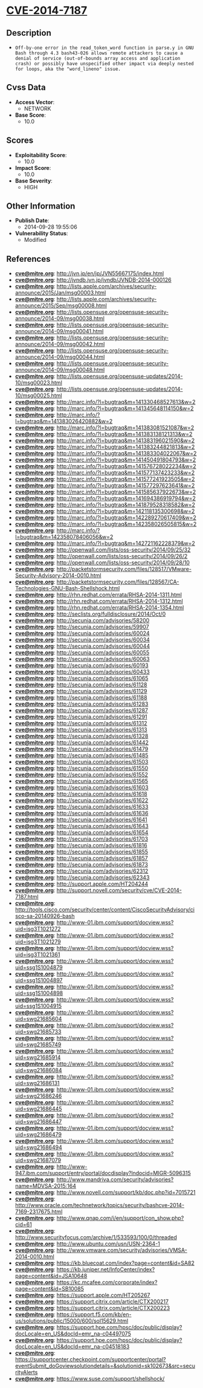 
# [CVE-2014-7187](https://cve.mitre.org/cgi-bin/cvename.cgi?name=CVE-2014-7187)

## Description

- `Off-by-one error in the read_token_word function in parse.y in GNU Bash through 4.3 bash43-026 allows remote attackers to cause a denial of service (out-of-bounds array access and application crash) or possibly have unspecified other impact via deeply nested for loops, aka the "word_lineno" issue.`

## Cvss Data

- **Access Vector**:
  - NETWORK
- **Base Score**:
  - 10.0

## Scores

- **Exploitability Score**:
  - 10.0
- **Impact Score**:
  - 10.0
- **Base Severity**:
  - HIGH

## Other Information

- **Publish Date**:
  - 2014-09-28 19:55:06
- **Vulnerability Status**:
  - Modified

## References

- **cve@mitre.org**: http://jvn.jp/en/jp/JVN55667175/index.html
- **cve@mitre.org**: http://jvndb.jvn.jp/jvndb/JVNDB-2014-000126
- **cve@mitre.org**: http://lists.apple.com/archives/security-announce/2015/Jan/msg00003.html
- **cve@mitre.org**: http://lists.apple.com/archives/security-announce/2015/Sep/msg00008.html
- **cve@mitre.org**: http://lists.opensuse.org/opensuse-security-announce/2014-09/msg00038.html
- **cve@mitre.org**: http://lists.opensuse.org/opensuse-security-announce/2014-09/msg00041.html
- **cve@mitre.org**: http://lists.opensuse.org/opensuse-security-announce/2014-09/msg00042.html
- **cve@mitre.org**: http://lists.opensuse.org/opensuse-security-announce/2014-09/msg00044.html
- **cve@mitre.org**: http://lists.opensuse.org/opensuse-security-announce/2014-09/msg00048.html
- **cve@mitre.org**: http://lists.opensuse.org/opensuse-updates/2014-10/msg00023.html
- **cve@mitre.org**: http://lists.opensuse.org/opensuse-updates/2014-10/msg00025.html
- **cve@mitre.org**: http://marc.info/?l=bugtraq&m=141330468527613&w=2
- **cve@mitre.org**: http://marc.info/?l=bugtraq&m=141345648114150&w=2
- **cve@mitre.org**: http://marc.info/?l=bugtraq&m=141383026420882&w=2
- **cve@mitre.org**: http://marc.info/?l=bugtraq&m=141383081521087&w=2
- **cve@mitre.org**: http://marc.info/?l=bugtraq&m=141383138121313&w=2
- **cve@mitre.org**: http://marc.info/?l=bugtraq&m=141383196021590&w=2
- **cve@mitre.org**: http://marc.info/?l=bugtraq&m=141383244821813&w=2
- **cve@mitre.org**: http://marc.info/?l=bugtraq&m=141383304022067&w=2
- **cve@mitre.org**: http://marc.info/?l=bugtraq&m=141450491804793&w=2
- **cve@mitre.org**: http://marc.info/?l=bugtraq&m=141576728022234&w=2
- **cve@mitre.org**: http://marc.info/?l=bugtraq&m=141577137423233&w=2
- **cve@mitre.org**: http://marc.info/?l=bugtraq&m=141577241923505&w=2
- **cve@mitre.org**: http://marc.info/?l=bugtraq&m=141577297623641&w=2
- **cve@mitre.org**: http://marc.info/?l=bugtraq&m=141585637922673&w=2
- **cve@mitre.org**: http://marc.info/?l=bugtraq&m=141694386919794&w=2
- **cve@mitre.org**: http://marc.info/?l=bugtraq&m=141879528318582&w=2
- **cve@mitre.org**: http://marc.info/?l=bugtraq&m=142118135300698&w=2
- **cve@mitre.org**: http://marc.info/?l=bugtraq&m=142289270617409&w=2
- **cve@mitre.org**: http://marc.info/?l=bugtraq&m=142358026505815&w=2
- **cve@mitre.org**: http://marc.info/?l=bugtraq&m=142358078406056&w=2
- **cve@mitre.org**: http://marc.info/?l=bugtraq&m=142721162228379&w=2
- **cve@mitre.org**: http://openwall.com/lists/oss-security/2014/09/25/32
- **cve@mitre.org**: http://openwall.com/lists/oss-security/2014/09/26/2
- **cve@mitre.org**: http://openwall.com/lists/oss-security/2014/09/28/10
- **cve@mitre.org**: http://packetstormsecurity.com/files/128517/VMware-Security-Advisory-2014-0010.html
- **cve@mitre.org**: http://packetstormsecurity.com/files/128567/CA-Technologies-GNU-Bash-Shellshock.html
- **cve@mitre.org**: http://rhn.redhat.com/errata/RHSA-2014-1311.html
- **cve@mitre.org**: http://rhn.redhat.com/errata/RHSA-2014-1312.html
- **cve@mitre.org**: http://rhn.redhat.com/errata/RHSA-2014-1354.html
- **cve@mitre.org**: http://seclists.org/fulldisclosure/2014/Oct/0
- **cve@mitre.org**: http://secunia.com/advisories/58200
- **cve@mitre.org**: http://secunia.com/advisories/59907
- **cve@mitre.org**: http://secunia.com/advisories/60024
- **cve@mitre.org**: http://secunia.com/advisories/60034
- **cve@mitre.org**: http://secunia.com/advisories/60044
- **cve@mitre.org**: http://secunia.com/advisories/60055
- **cve@mitre.org**: http://secunia.com/advisories/60063
- **cve@mitre.org**: http://secunia.com/advisories/60193
- **cve@mitre.org**: http://secunia.com/advisories/60433
- **cve@mitre.org**: http://secunia.com/advisories/61065
- **cve@mitre.org**: http://secunia.com/advisories/61128
- **cve@mitre.org**: http://secunia.com/advisories/61129
- **cve@mitre.org**: http://secunia.com/advisories/61188
- **cve@mitre.org**: http://secunia.com/advisories/61283
- **cve@mitre.org**: http://secunia.com/advisories/61287
- **cve@mitre.org**: http://secunia.com/advisories/61291
- **cve@mitre.org**: http://secunia.com/advisories/61312
- **cve@mitre.org**: http://secunia.com/advisories/61313
- **cve@mitre.org**: http://secunia.com/advisories/61328
- **cve@mitre.org**: http://secunia.com/advisories/61442
- **cve@mitre.org**: http://secunia.com/advisories/61479
- **cve@mitre.org**: http://secunia.com/advisories/61485
- **cve@mitre.org**: http://secunia.com/advisories/61503
- **cve@mitre.org**: http://secunia.com/advisories/61550
- **cve@mitre.org**: http://secunia.com/advisories/61552
- **cve@mitre.org**: http://secunia.com/advisories/61565
- **cve@mitre.org**: http://secunia.com/advisories/61603
- **cve@mitre.org**: http://secunia.com/advisories/61618
- **cve@mitre.org**: http://secunia.com/advisories/61622
- **cve@mitre.org**: http://secunia.com/advisories/61633
- **cve@mitre.org**: http://secunia.com/advisories/61636
- **cve@mitre.org**: http://secunia.com/advisories/61641
- **cve@mitre.org**: http://secunia.com/advisories/61643
- **cve@mitre.org**: http://secunia.com/advisories/61654
- **cve@mitre.org**: http://secunia.com/advisories/61703
- **cve@mitre.org**: http://secunia.com/advisories/61816
- **cve@mitre.org**: http://secunia.com/advisories/61855
- **cve@mitre.org**: http://secunia.com/advisories/61857
- **cve@mitre.org**: http://secunia.com/advisories/61873
- **cve@mitre.org**: http://secunia.com/advisories/62312
- **cve@mitre.org**: http://secunia.com/advisories/62343
- **cve@mitre.org**: http://support.apple.com/HT204244
- **cve@mitre.org**: http://support.novell.com/security/cve/CVE-2014-7187.html
- **cve@mitre.org**: http://tools.cisco.com/security/center/content/CiscoSecurityAdvisory/cisco-sa-20140926-bash
- **cve@mitre.org**: http://www-01.ibm.com/support/docview.wss?uid=isg3T1021272
- **cve@mitre.org**: http://www-01.ibm.com/support/docview.wss?uid=isg3T1021279
- **cve@mitre.org**: http://www-01.ibm.com/support/docview.wss?uid=isg3T1021361
- **cve@mitre.org**: http://www-01.ibm.com/support/docview.wss?uid=ssg1S1004879
- **cve@mitre.org**: http://www-01.ibm.com/support/docview.wss?uid=ssg1S1004897
- **cve@mitre.org**: http://www-01.ibm.com/support/docview.wss?uid=ssg1S1004898
- **cve@mitre.org**: http://www-01.ibm.com/support/docview.wss?uid=ssg1S1004915
- **cve@mitre.org**: http://www-01.ibm.com/support/docview.wss?uid=swg21685604
- **cve@mitre.org**: http://www-01.ibm.com/support/docview.wss?uid=swg21685733
- **cve@mitre.org**: http://www-01.ibm.com/support/docview.wss?uid=swg21685749
- **cve@mitre.org**: http://www-01.ibm.com/support/docview.wss?uid=swg21685914
- **cve@mitre.org**: http://www-01.ibm.com/support/docview.wss?uid=swg21686084
- **cve@mitre.org**: http://www-01.ibm.com/support/docview.wss?uid=swg21686131
- **cve@mitre.org**: http://www-01.ibm.com/support/docview.wss?uid=swg21686246
- **cve@mitre.org**: http://www-01.ibm.com/support/docview.wss?uid=swg21686445
- **cve@mitre.org**: http://www-01.ibm.com/support/docview.wss?uid=swg21686447
- **cve@mitre.org**: http://www-01.ibm.com/support/docview.wss?uid=swg21686479
- **cve@mitre.org**: http://www-01.ibm.com/support/docview.wss?uid=swg21686494
- **cve@mitre.org**: http://www-01.ibm.com/support/docview.wss?uid=swg21687079
- **cve@mitre.org**: http://www-947.ibm.com/support/entry/portal/docdisplay?lndocid=MIGR-5096315
- **cve@mitre.org**: http://www.mandriva.com/security/advisories?name=MDVSA-2015:164
- **cve@mitre.org**: http://www.novell.com/support/kb/doc.php?id=7015721
- **cve@mitre.org**: http://www.oracle.com/technetwork/topics/security/bashcve-2014-7169-2317675.html
- **cve@mitre.org**: http://www.qnap.com/i/en/support/con_show.php?cid=61
- **cve@mitre.org**: http://www.securityfocus.com/archive/1/533593/100/0/threaded
- **cve@mitre.org**: http://www.ubuntu.com/usn/USN-2364-1
- **cve@mitre.org**: http://www.vmware.com/security/advisories/VMSA-2014-0010.html
- **cve@mitre.org**: https://kb.bluecoat.com/index?page=content&id=SA82
- **cve@mitre.org**: https://kb.juniper.net/InfoCenter/index?page=content&id=JSA10648
- **cve@mitre.org**: https://kc.mcafee.com/corporate/index?page=content&id=SB10085
- **cve@mitre.org**: https://support.apple.com/HT205267
- **cve@mitre.org**: https://support.citrix.com/article/CTX200217
- **cve@mitre.org**: https://support.citrix.com/article/CTX200223
- **cve@mitre.org**: https://support.f5.com/kb/en-us/solutions/public/15000/600/sol15629.html
- **cve@mitre.org**: https://support.hpe.com/hpsc/doc/public/display?docLocale=en_US&docId=emr_na-c04497075
- **cve@mitre.org**: https://support.hpe.com/hpsc/doc/public/display?docLocale=en_US&docId=emr_na-c04518183
- **cve@mitre.org**: https://supportcenter.checkpoint.com/supportcenter/portal?eventSubmit_doGoviewsolutiondetails=&solutionid=sk102673&src=securityAlerts
- **cve@mitre.org**: https://www.suse.com/support/shellshock/
